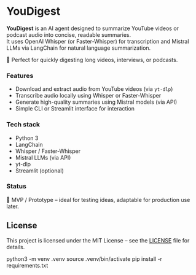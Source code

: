 # YouDigest

**YouDigest** is an AI agent designed to summarize YouTube videos or podcast audio into concise, readable summaries.  
It uses OpenAI Whisper (or Faster-Whisper) for transcription and Mistral LLMs via LangChain for natural language summarization.

🚀 Perfect for quickly digesting long videos, interviews, or podcasts.

### Features
- Download and extract audio from YouTube videos (via `yt-dlp`)
- Transcribe audio locally using Whisper or Faster-Whisper
- Generate high-quality summaries using Mistral models (via API)
- Simple CLI or Streamlit interface for interaction

### Tech stack
- Python 3
- LangChain
- Whisper / Faster-Whisper
- Mistral LLMs (via API)
- yt-dlp
- Streamlit (optional)

### Status
🚧 MVP / Prototype – ideal for testing ideas, adaptable for production use later.


## License

This project is licensed under the MIT License – see the [LICENSE](./LICENSE) file for details.


python3 -m venv .venv
source .venv/bin/activate
pip install -r requirements.txt
